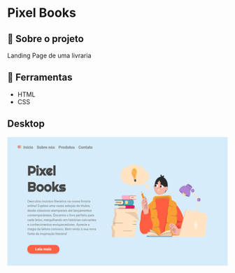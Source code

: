 <h1>
Pixel Books
</h1>

<h2>
📕 Sobre o projeto 
</h2>

<p>
Landing Page de uma livraria
</p>

<h2>
🔨 Ferramentas
</h2> 

<ul>
<li>HTML</li>
<li>CSS</li>
</ul>

<h2>Desktop</h2>

<img src="./assets/print-livraria.png"/>
